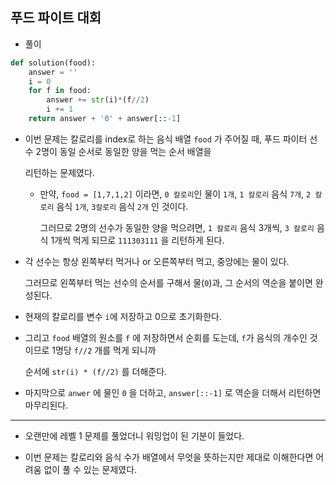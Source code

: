 ## 푸드 파이트 대회     

- 풀이   

```python   
def solution(food):
    answer = ''
    i = 0
    for f in food:
        answer += str(i)*(f//2)
        i += 1
    return answer + '0' + answer[::-1]
```   

- 이번 문제는 칼로리를 index로 하는 음식 배열 `food` 가 주어질 때, 푸드 파이터 선수 2명이 동일 순서로 동일한 양을 먹는 순서 배열을   
  
  리턴하는 문제였다.   
  
  - 만약, `food = [1,7,1,2]` 이라면, `0 칼로리`인 물이 `1개`, `1 칼로리` 음식 `7개`, `2 칼로리` 음식 `1개`, `3칼로리` 음식 `2개` 인 것이다.    
    
    그러므로 2명의 선수가 동일한 양을 먹으려면, `1 칼로리` 음식 3개씩, `3 칼로리` 음식 1개씩 먹게 되므로 `111303111` 을 리턴하게 된다.   

- 각 선수는 항상 왼쪽부터 먹거나 or 오른쪽부터 먹고, 중앙에는 물이 있다.   
  
  그러므로 왼쪽부터 먹는 선수의 순서를 구해서 물(`0`)과, 그 순서의 역순을 붙이면 완성된다.    
  
- 현재의 칼로리를 변수 `i`에 저장하고 0으로 초기화한다.   

- 그리고 `food` 배열의 원소를 `f` 에 저장하면서 순회를 도는데, `f`가 음식의 개수인 것이므로 1명당 `f//2` 개를 먹게 되니까    
  
  순서에 `str(i) * (f//2)` 를 더해준다.   
  
- 마지막으로 `anwer` 에 물인 `0` 을 더하고, `answer[::-1]` 로 역순을 더해서 리턴하면 마무리된다.   

<hr>   

- 오랜만에 레벨 1 문제를 풀었더니 워밍업이 된 기분이 들었다.    

- 이번 문제는 칼로리와 음식 수가 배열에서 무엇을 뜻하는지만 제대로 이해한다면 어려움 없이 풀 수 있는 문제였다.   


    
    
  
  
